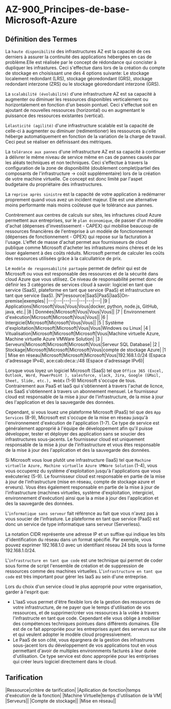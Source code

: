 # AZ-900_Principes-de-base-Microsoft-Azure

## Définition des Termes

La `haute disponibilité` des infrastructures AZ est la capacité de ces derniers à assurer la continuité des applications hébergées en cas de problème.Elle est réalisée par le concept de rédondance qui concister à dupliquer les infrastures. Ceci s'effectue dans lors de la création du compte de stockage en choisissant une des 4 options suivante: Le stockage localement redondant (LRS), stockage géoredondant (GRS), stockage redondant interzone (ZRS) ou le stockage géoredondant interzone (GRS).

La `scalabilité (évolubilité)` d'une infrastructure AZ est sa capacité à augmenter ou diminuer les ressources disponibles verticalement ou horizontalement en fonction d'un besoin pontuel. Ceci s'effectue soit en ajoutant de nouvelles ressources (horizontal) ou en augmentant le puissance des ressources existantes (vertical). 

L`élasticité (agilité)` d'une infrastructure scalable est la capacité de celle-ci à augmenter ou diminuer (redimentioner) les ressources qu'elle héberge automatiquement en fonction de la variation de la charge de travail. Ceci peut se réaliser en définissant des métriques.

La `tolérance aux pannes` d'une infrastructure AZ est sa capacité à continuer à délivrer le même niveau de service même en cas de pannes causés par les aléats techniques et non techniques. Ceci s'effectue à travers la configuration de la zone de disponibilité (doublement complet/partiel des composants de l'infrastructure -> coût supplémentaire) lors de la création de votre machine virtuelle. Ce concept est donc limité par l'aspet budgetaire du propriétaire des infrastructures.

La `reprise après sinistre` est la capacité de votre application à redémarrer proprement quand vous avez un incident majeur. Elle est une alternative moins performante mais moins coûteuse que le tolérance aux pannes.

Contrèrement aux centres de calculs sur sites, les infractures cloud Azure permettent aux entreprises, sur le `plan économique`, de passer d'un modèle d'achat (dépenses d'investissement - CAPEX) qui mobilise beaucoup de ressources financières de l'entreprise à un modèle de fonctionnement (dépenses de fonctionnement - OPEX) qui repose sur la facturation à l'usage. L'effet de masse d'achat permet aux fournisseurs de cloud publique comme Microsoft d'acheter les infrastures moins chères et de les louer également à des coûts réduits. Microsoft permet de calculer les coûts des ressources utilisées grâce à la calcullatrice de prix.

Le `modèle de responsabilité partagée` permet de definir qui est de Microsoft ou vous est responsable des ressources et de la sécurité dans cloud Azure que vous utilisez. Ce niveau de responsabilité permet donc de définir les 3 catégories de services cloud à savoir: logiciel en tant que service (SaaS), plateforme en tant que service (PaaS) et infrastructure en tant que service (IaaS).
|N°|ressource|SaaS|PaaS|IaaS|On-premise|exemples|
|---|---|---|---|---|---|---|
|9 | Applications|Microsoft|Vous|Vous|Vous|docker, python, node.js, GitHub, java, etc.|
|8 | Données|Microsoft|Vous|Vous|Vous||
|7 | Environnement d'exécution|Microsoft|Microsoft|Vous|Vous||
|6 | Intergiciel|Microsoft|Microsoft|Vous|Vous||
|5 | Système d'exploitation|Microsoft|Microsoft|Vous|Vous|Windows ou Linux|
|4 | Vitualisation|Microsoft|Microsoft|Microsoft|Vous|Machine virtuelle Azure, Machine virtuelle Azure VMWare Solution|
|3 | Serveurs|Microsoft|Microsoft|Microsoft|Vous|Serveur SQL Database|
|2 | Stockage|Microsoft|Microsoft|Microsoft|Vous|compte de stockage Azure|
|1 | Mise en réseau|Microsoft|Microsoft|Microsoft|Vous|192.168.1.0/24 (Espaca d'adressage IPv4), ace:cab:deca::/48 (Espace d'adressage IPv6)|

Lorsque vous loyez un logiciel Microsoft (SaaS) tel que `Office 365 (Excel, Outlook, Word, PowerPoint ), salesforce, slack, Jira, Google (GMail, Sheet, Slide, etc.), WebEx` (1-9) Microsoft s'occupe de tous. Contrairement aux PaaS et IaaS qui s'obtiennent à travers l'achat de licnce, Les SaaS s'obtiennent à travers un abonnement mensuel. Le fournisseur cloud est responsable de la mise à jour de l'infrastructure, de la mise à jour des l'application et des la sauvegarde des données.

Cependant, si vous louez une plateforme Microsoft (PaaS) tel que des `App Services` (8-9), Microsoft est s'occupe de la mise en réseau jusqu'à l'environnement d'exécution de l'application (1-7). Ce type de service est généralement approprié à l'équipe de développement afin qu'il puisse développer, tester et déployer des application sans se soucier des infrastructures sous-jacents. Le fournisseur cloud est uniquement responsable de la mise à jour de l'infrastructure et vous êtes responsable de la mise à jour des l'application et des la sauvegarde des données.

Si Microsoft vous loue plutôt une infrastructure (IaaS) tel que `Machine virtuelle Azure, Machine virtuelle Azure VMWare Solution` (1-4), vous vous occuperez du système d'exploitation jusqu'à l'applications que vous exécuteriez (5-9). Le fournisseur cloud est responsable en partie de la mise à jour de l'infrastructure (mise en réseau, compte de stockage azure et erveurs). Vous êtes également responsable en partie de la mise à jour de l'infrastructure (machines virtuelles, système d'exploitation, intergiciel, environnement d'exécution) ainsi que la a mise à jour des l'application et des la sauvegarde des données.

L'`informatique sans serveur` fait référence au fait que vous n'avez pas à vous soucier de l'infrasture. Le plateforme en tant que service (PaaS) est donc un service de type informatique sans serveur (Serverless).

La notation CIDR représente une adresse IP et un suffixe qui indique les bits d'identification du réseau dans un format spécifié. Par exemple, vous pouvez exprimer 192.168.1.0 avec un identifiant réseau 24 bits sous la forme 192.168.1.0/24.

L'`infrastructure en tant que code` est une technique qui permet de coder sous forme de script l'ensemble de création et de suppression de ressources comme des machines virtuelles. L'`infrastructure en tant que code` est très important pour gérer les IaaS au sein d'une entreprise.

Lors du choix d'un service cloud le plus approprié pour votre organisation, garder à l'esprit que:
- L'IaaS vous permet d'être flexible lors de la gestion des ressources de votre infrastructure, de ne payer que le temps d'utilisation de vos ressources, et de supprimer/créer vos ressources à la volée à travers l'infrastructe en tant que code. Cependant elle vous oblige à mobiliser des compétences techniques pointues dans différents domaines. Elle est de ce fait appropriée pour les entreprises ayant des serveurs sur site et qui veulent adopter le modèle cloud progressivement.
- Le PaaS de son côté, vous épargnera de la gestion des infrastrures sous-jacent lors du développement de vos applications tout en vous permettant d'avoir de multiples environnments facturés à leur durée d'utilisation. Ce type service est donc appropriée pour les entriprises qui créer leurs logiciel directement dans le cloud.



## Tarification

|Ressource|critère de tarification|
|Apllication de fonction|temps d'exécution de la fonction|
|Machine Virtuelle|temps d'utilisation de la VM|
|Serveurs||
|Compte de stockage||
|Mise en réseau||

